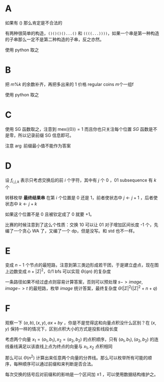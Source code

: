 # A

如果有 $()$ 那么肯定是不合法的

有两种很简单的构造，`()()()()...()` 和 `((((...))))`，如果一个串是第一种构造的子串那么一定不是第二种构造的子串，反之亦然。

使用 python 取之

# B

把 $m\% k$ 的余数补齐，再把多出来的 $1$ 价格 regular coins $m$个一组f

使用 python 取之

# C

使用 SG 函数取之，注意到 $\text{mex}(\{0\})=1$ 而且你也只关注每个位置 $SG$ 函数是不是零，所以记录前缀 SG 信息即可。

注意 $\arg$ 前缀最小值不能作为答案

# D

设 $f_{i,j,k}$ 表示只考虑交换后的前 $i$ 个字符，其中有 $j$ 个 $0$ ，$01$ subsequence 有 $k$ 个

转移枚举 **最终结果串** 在第 $i$ 个位置是 $0$ 还是 $1$，前者使状态中 $j\leftarrow j+1$ ，后者使状态中 $k\leftarrow j+k$

如果这个位置不是 $0$ 且被钦定成了 $0$ 就要 $+1$。

比赛的时候注意到了这么个性质：交换 $10$ 可以让 $01$ 对子增加区间长度 -1 个，先编了一个贪心 WA 了，又编了一个 dp，但是没写。和 std 也不一样。 

# E

变成 $n-1$ 个节点的最短路，注意到第三类边形成若干团，于是建立虚点，现在图上边数变成 $n+|\Sigma|^2$，$0/1$ bfs 可以实现 $\Theta(qn)$ 的复杂度

一条路径如果不经过虚点则容易计算答案，否则可以预处理 $s->image,image->t$ 的最短路，枚举 $image$ 统计答案，最终复杂度 $\Theta(|\Sigma|^2(|\Sigma|^2+n+q)$

# F

观察一下 $(a,b),(x,y),ax+by$ ，你是不是觉得这和向量点积没什么区别？在 $(x,y)$ 保持一样的情况下，区别点积大小的方式是投影线段长度

考虑两个向量 $x_1=(a_1,b_1),x_2=(a_2,b_2)$ 的点积顺序，只有 $(a_1,b_1),(a_2,b_2)$ 的连线垂线满足以该直线上点为终点的向量与 $x_1,x_2$ 点积相同

那么可以 $\Theta(n^2)$ 计算出来任意两个向量的分界线。那么可以枚举所有可能的顺序，每种顺序可以通过前缀和来判断是否合法。

每次交换的括号后对前缀和的影响是一个区间加 $\pm1$ ，可以使用数据结构维护之。